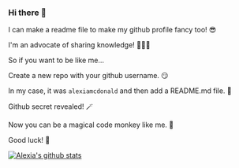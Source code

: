 ### Hi there 👋

I can make a readme file to make my github profile fancy too! 😎

I'm an advocate of sharing knowledge! 👩🏻‍🏫

So if you want to be like me...

Create a new repo with your github username. 😏

In my case, it was `alexiamcdonald` and then add a README.md file. 🤯

Github secret revealed! 🪄

Now you can be a magical code monkey like me. 🙈

Good luck! 🎉


[![Alexia's github stats](https://github-readme-stats.vercel.app/api?username=alexiamcdonald)](https://github.com/alexiamcdonald/github-readme-stats)

<!--
**alexiamcdonald/alexiamcdonald** is a ✨ _special_ ✨ repository because its `README.md` (this file) appears on your GitHub profile.

Here are some ideas to get you started:

- 🔭 I’m currently working on ...
- 🌱 I’m currently learning ...
- 👯 I’m looking to collaborate on ...
- 🤔 I’m looking for help with ...
- 💬 Ask me about ...
- 📫 How to reach me: ...
- 😄 Pronouns: ...
- ⚡ Fun fact: ...
-->
